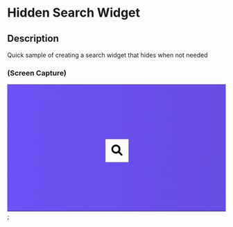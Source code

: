 # Hidden Search Widget

## Description
Quick sample of creating a search widget that hides when not needed

### (Screen Capture)
![Screenshot_Hidden Search Widget](./assets/Hidden%20Search.gif);